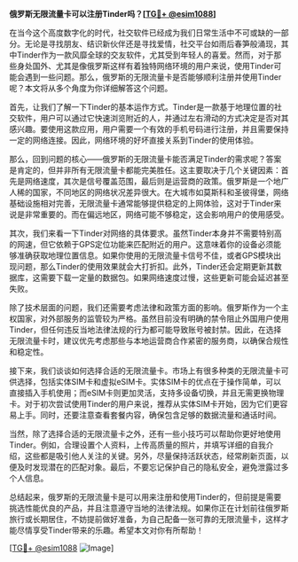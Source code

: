**俄罗斯无限流量卡可以注册Tinder吗？[[TG💪+ @esim1088](https://t.me/s/esim1088)]**

在当今这个高度数字化的时代，社交软件已经成为我们日常生活中不可或缺的一部分。无论是寻找朋友、结识新伙伴还是寻找爱情，社交平台如雨后春笋般涌现，其中Tinder作为一款风靡全球的交友软件，尤其受到年轻人的喜爱。然而，对于那些身处国外、尤其是像俄罗斯这样有着独特网络环境的用户来说，使用Tinder可能会遇到一些问题。那么，俄罗斯的无限流量卡是否能够顺利注册并使用Tinder呢？本文将从多个角度为你详细解答这个问题。

首先，让我们了解一下Tinder的基本运作方式。Tinder是一款基于地理位置的社交软件，用户可以通过它快速浏览附近的人，并通过左右滑动的方式决定是否对其感兴趣。要使用这款应用，用户需要一个有效的手机号码进行注册，并且需要保持一定的网络连接。因此，网络环境的好坏直接关系到Tinder的使用体验。

那么，回到问题的核心——俄罗斯的无限流量卡能否满足Tinder的需求呢？答案是肯定的，但并非所有无限流量卡都能完美胜任。这主要取决于几个关键因素：首先是网络速度，其次是信号覆盖范围，最后则是运营商的政策。俄罗斯是一个地广人稀的国家，不同地区的网络状况差异很大。在大城市如莫斯科和圣彼得堡，网络基础设施相对完善，无限流量卡通常能够提供稳定的上网体验，这对于Tinder来说是非常重要的。而在偏远地区，网络可能不够稳定，这会影响用户的使用感受。

其次，我们来看一下Tinder对网络的具体要求。虽然Tinder本身并不需要特别高的网速，但它依赖于GPS定位功能来匹配附近的用户。这意味着你的设备必须能够准确获取地理位置信息。如果你使用的无限流量卡信号不佳，或者GPS模块出现问题，那么Tinder的使用效果就会大打折扣。此外，Tinder还会定期更新其数据库，这需要下载一定量的数据包。如果网络速度过慢，这些更新可能会延迟甚至失败。

除了技术层面的问题，我们还需要考虑法律和政策方面的影响。俄罗斯作为一个主权国家，对外部服务的监管较为严格。虽然目前没有明确的禁令阻止外国用户使用Tinder，但任何违反当地法律法规的行为都可能导致账号被封禁。因此，在选择无限流量卡时，建议优先考虑那些与本地运营商合作紧密的服务商，以确保合规性和稳定性。

接下来，我们谈谈如何选择合适的无限流量卡。市场上有很多种类的无限流量卡可供选择，包括实体SIM卡和虚拟eSIM卡。实体SIM卡的优点在于操作简单，可以直接插入手机使用；而eSIM卡则更加灵活，支持多设备切换，并且无需更换物理卡。对于初次尝试使用Tinder的用户来说，推荐从实体SIM卡开始，因为它们更容易上手。同时，还要注意查看套餐内容，确保包含足够的数据流量和通话时间。

当然，除了选择合适的无限流量卡之外，还有一些小技巧可以帮助你更好地使用Tinder。例如，合理设置个人资料，上传高质量的照片，并填写详细的自我介绍，这些都是吸引他人关注的关键。另外，尽量保持活跃状态，经常刷新页面，以便及时发现潜在的匹配对象。最后，不要忘记保护自己的隐私安全，避免泄露过多个人信息。

总结起来，俄罗斯的无限流量卡是可以用来注册和使用Tinder的，但前提是需要挑选性能优良的产品，并且注意遵守当地的法律法规。如果你正在计划前往俄罗斯旅行或长期居住，不妨提前做好准备，为自己配备一张可靠的无限流量卡，这样才能尽情享受Tinder带来的乐趣。希望本文对你有所帮助！

[[TG💪+ @esim1088](https://t.me/s/esim1088) ![Image](https://i.postimg.cc/4NQfJmqS/Snipaste-2025-05-13-00-14-12.png)]